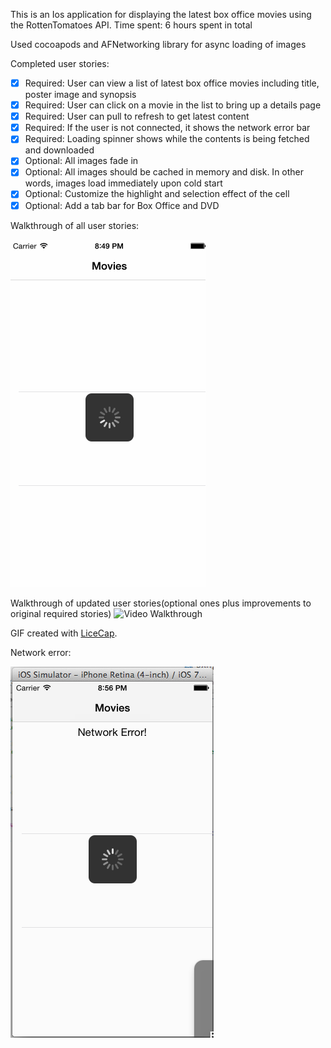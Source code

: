 This is an Ios application for displaying the latest box office movies using the RottenTomatoes API.
Time spent: 6 hours spent in total

Used cocoapods and AFNetworking library for async loading of images

Completed user stories:

* [x] Required: User can view a list of latest box office movies including title, poster image and synopsis
* [x] Required: User can click on a movie in the list to bring up a details page
* [x] Required: User can pull to refresh to get latest content
* [x] Required: If the user is not connected, it shows the network error bar
* [x] Required: Loading spinner shows while the contents is being fetched and downloaded
* [x] Optional: All images fade in
* [x] Optional: All images should be cached in memory and disk. In other words, images load immediately upon cold start
* [x] Optional: Customize the highlight and selection effect of the cell
* [x] Optional: Add a tab bar for Box Office and DVD

Walkthrough of all user stories:

![Video Walkthrough](rottenTomatoesVideo.gif)

Walkthrough of updated user stories(optional ones plus improvements to original required stories)
![Video Walkthrough](rottenTomatoesgif_updated.gif)

GIF created with [LiceCap](http://www.cockos.com/licecap/).

Network error:

![Alt text](rottentomatoes_error.png "Network error")
